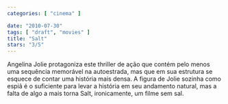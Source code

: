 ```yaml
---
categories: [ "cinema" ]

date: "2010-07-30"
tags: [ "draft", "movies" ]
title: "Salt"
stars: "3/5"
---
```

Angelina Jolie protagoniza este thriller de ação que contém pelo menos uma sequência memorável na autoestrada, mas que em sua estrutura se esquece de contar uma história mais densa. A figura de Jolie sozinha como espiã é o suficiente para levar a história em seu andamento natural, mas a falta de algo a mais torna Salt, ironicamente, um filme sem sal.
